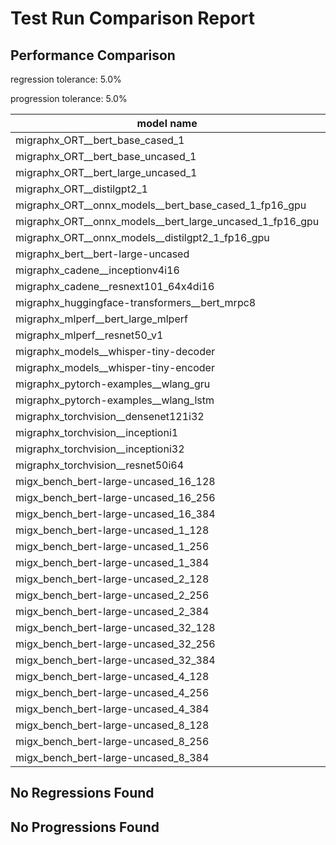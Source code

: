 # Test Run Comparison Report

## Performance Comparison

regression tolerance: 5.0%

progression tolerance: 5.0%

|model name|exit_status|analysis|old_time_ms|new_time_ms|change_ms|percent_change|
|---|---|---|---|---|---|---|
|migraphx_ORT__bert_base_cased_1|PASS|within tol|112.7154|111.9343|-0.7811|-0.69%|
|migraphx_ORT__bert_base_uncased_1|PASS|within tol|111.1791|110.8113|-0.3678|-0.33%|
|migraphx_ORT__bert_large_uncased_1|PASS|within tol|362.841|360.5406|-2.3004|-0.63%|
|migraphx_ORT__distilgpt2_1|PASS|within tol|61.378|61.3184|-0.0596|-0.1%|
|migraphx_ORT__onnx_models__bert_base_cased_1_fp16_gpu|Numerics|within tol|72.0808|72.0945|0.0136|0.02%|
|migraphx_ORT__onnx_models__bert_large_uncased_1_fp16_gpu|Numerics|within tol|273.9309|273.0165|-0.9143|-0.33%|
|migraphx_ORT__onnx_models__distilgpt2_1_fp16_gpu|Numerics|within tol|36.6826|36.9475|0.265|0.72%|
|migraphx_bert__bert-large-uncased|PASS|within tol|19.9534|19.9268|-0.0266|-0.13%|
|migraphx_cadene__inceptionv4i16|PASS|within tol|152.0894|151.2295|-0.8599|-0.57%|
|migraphx_cadene__resnext101_64x4di16|PASS|within tol|218.1574|218.0442|-0.1132|-0.05%|
|migraphx_huggingface-transformers__bert_mrpc8|PASS|within tol|7.52|7.3701|-0.1499|-1.99%|
|migraphx_mlperf__bert_large_mlperf|Numerics|regression|36.3787|40.7443|4.3655|12.0%|
|migraphx_mlperf__resnet50_v1|PASS|within tol|6.4515|6.4262|-0.0253|-0.39%|
|migraphx_models__whisper-tiny-decoder|PASS|within tol|27.886|28.8711|0.9851|3.53%|
|migraphx_models__whisper-tiny-encoder|Numerics|within tol|52.4604|54.4802|2.0198|3.85%|
|migraphx_pytorch-examples__wlang_gru|PASS|within tol|20.4213|19.9347|-0.4866|-2.38%|
|migraphx_pytorch-examples__wlang_lstm|PASS|progression|14.9433|13.151|-1.7924|-11.99%|
|migraphx_torchvision__densenet121i32|PASS|within tol|50.4808|50.4203|-0.0605|-0.12%|
|migraphx_torchvision__inceptioni1|PASS|within tol|15.7467|15.7987|0.052|0.33%|
|migraphx_torchvision__inceptioni32|PASS|within tol|137.8999|137.4956|-0.4042|-0.29%|
|migraphx_torchvision__resnet50i64|PASS|within tol|182.7896|181.9723|-0.8173|-0.45%|
|migx_bench_bert-large-uncased_16_128|PASS|within tol|33.462|32.9673|-0.4948|-1.48%|
|migx_bench_bert-large-uncased_16_256|PASS|within tol|57.8547|56.9445|-0.9102|-1.57%|
|migx_bench_bert-large-uncased_16_384|Numerics|within tol|73.633|72.8465|-0.7866|-1.07%|
|migx_bench_bert-large-uncased_1_128|PASS|within tol|13.5023|13.4681|-0.0342|-0.25%|
|migx_bench_bert-large-uncased_1_256|PASS|within tol|13.8002|13.8717|0.0716|0.52%|
|migx_bench_bert-large-uncased_1_384|PASS|within tol|20.0147|19.9133|-0.1015|-0.51%|
|migx_bench_bert-large-uncased_2_128|PASS|within tol|13.4097|13.2796|-0.1301|-0.97%|
|migx_bench_bert-large-uncased_2_256|PASS|within tol|13.858|14.0023|0.1443|1.04%|
|migx_bench_bert-large-uncased_2_384|PASS|within tol|21.57|21.4947|-0.0753|-0.35%|
|migx_bench_bert-large-uncased_32_128|PASS|within tol|69.4212|68.3715|-1.0497|-1.51%|
|migx_bench_bert-large-uncased_32_256|PASS|regression|104.7267|136.3935|31.6668|30.24%|
|migx_bench_bert-large-uncased_32_384|Numerics|within tol|145.172|144.0269|-1.1451|-0.79%|
|migx_bench_bert-large-uncased_4_128|PASS|within tol|15.0849|15.0634|-0.0215|-0.14%|
|migx_bench_bert-large-uncased_4_256|PASS|within tol|17.3973|17.2758|-0.1214|-0.7%|
|migx_bench_bert-large-uncased_4_384|PASS|within tol|26.5924|26.472|-0.1205|-0.45%|
|migx_bench_bert-large-uncased_8_128|PASS|within tol|20.0738|19.9966|-0.0772|-0.38%|
|migx_bench_bert-large-uncased_8_256|PASS|within tol|28.1557|27.6692|-0.4864|-1.73%|
|migx_bench_bert-large-uncased_8_384|PASS|within tol|41.348|40.9502|-0.3978|-0.96%|

## No Regressions Found

## No Progressions Found

